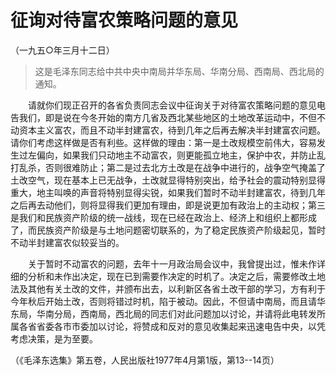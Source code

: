 # 征询对待富农策略问题的意见   
（一九五○年三月十二日）  
  
> 这是毛泽东同志给中共中央中南局并华东局、华南分局、西南局、西北局的通知。   
  
　　请就你们现正召开的各省负责同志会议中征询关于对待富农策略问题的意见电告我们，即是说在今冬开始的南方几省及西北某些地区的土地改革运动中，不但不动资本主义富农，而且不动半封建富农，待到几年之后再去解决半封建富农问题。请你们考虑这样做是否有利些。这样做的理由：第一是土改规模空前伟大，容易发生过左偏向，如果我们只动地主不动富农，则更能孤立地主，保护中农，并防止乱打乱杀，否则很难防止；第二是过去北方土改是在战争中进行的，战争空气掩盖了土改空气，现在基本上已无战争，土改就显得特别突出，给予社会的震动特别显得重大，地主叫唤的声音将特别显得尖锐，如果我们暂时不动半封建富农，待到几年之后再去动他们，则将显得我们更加有理由，即是说更加有政治上的主动权；第三是我们和民族资产阶级的统一战线，现在已经在政治上、经济上和组织上都形成了，而民族资产阶级是与土地问题密切联系的，为了稳定民族资产阶级起见，暂时不动半封建富农似较妥当的。   
  
　　关于暂时不动富农的问题，去年十一月政治局会议中，我曾提出过，惟未作详细的分析和未作出决定，现在已到需要作决定的时机了。决定之后，需要修改土地法及其他有关土改的文件，并颁布出去，以利新区各省土改干部的学习，方有利于今年秋后开始土改，否则将错过时机，陷于被动。因此，不但请中南局，而且请华东局，华南分局，西南局，西北局的同志们对此问题加以讨论，并请将此电转发所属各省省委各市市委加以讨论，将赞成和反对的意见收集起来迅速电告中央，以凭考虑决策，是为至要。   
  
（《毛泽东选集》第五卷，人民出版社1977年4月第1版，第13--14页）   
  
  
   
  
　　   
  
  
